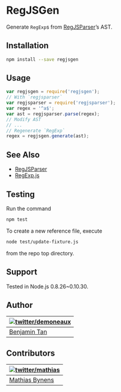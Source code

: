 # RegJSGen

Generate `RegExp`s from [RegJSParser](https://github.com/jviereck/regjsparser)’s AST.

## Installation

```bash
npm install --save regjsgen
```

## Usage

```js
var regjsgen = require('regjsgen');
// With `regjsparser`
var regjsparser = require('regjsparser');
var regex = '^a$';
var ast = regjsparser.parse(regex);
// Modify AST
// ...
// Regenerate `RegExp`
regex = regjsgen.generate(ast);
```

## See Also

 * [RegJSParser](https://github.com/jviereck/regjsparser)
 * [RegExp.js](https://github.com/jviereck/regexp.js)

## Testing

Run the command

```bash
npm test
```

To create a new reference file, execute

```bash
node test/update-fixture.js
```

from the repo top directory.

## Support

Tested in Node.js 0.8.26~0.10.30.

## Author

| [![twitter/demoneaux](//gravatar.com/avatar/029b19dba521584d83398ada3ecf6131?s=70)](https://twitter.com/demoneaux "Follow @demoneaux on Twitter") |
|---|
| [Benjamin Tan](//d10.github.io/) |

## Contributors

| [![twitter/mathias](//gravatar.com/avatar/24e08a9ea84deb17ae121074d0f17125?s=70)](https://twitter.com/mathias "Follow @mathias on Twitter") |
|---|
| [Mathias Bynens](//mathiasbynens.be/) |
